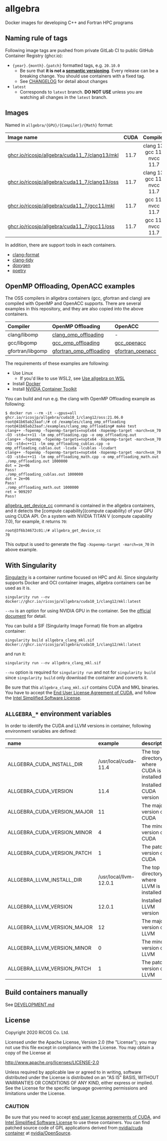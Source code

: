 allgebra
=========

Docker images for developing C++ and Fortran HPC programs

Naming rule of tags
--------------------

Following image tags are pushed from private GitLab CI to public GitHub Container Registry (ghcr.io):

- `{year}.{month}.{patch}` formatted tags, e.g. `20.10.0`
  - Be sure that **it is not a [semantic versioning][semver]**. Every release can be a breaking change. You should use containers with a fixed tag.
  - See [CHANGELOG](./CHANGELOG.md) for detail about changes
- `latest`
  - Corresponds to `latest` branch. **DO NOT USE** unless you are watching all changes in the `latest` branch.

[semver]: https://semver.org/

Images
--------

Named in `allgebra/{GPU}/{Compiler}/{Math}` format:

| Image name                                                            | CUDA | Compiler            | Math      |
|:----------------------------------------------------------------------|:----:|:-------------------:|:---------:|
| [ghcr.io/ricosjp/allgebra/cuda11_7/clang13/mkl][cuda11_7/clang13/mkl] | 11.7 | clang 13, gcc 11, nvcc 11.7 | Intel MKL |
| [ghcr.io/ricosjp/allgebra/cuda11_7/clang13/oss][cuda11_7/clang13/oss] | 11.7 | clang 13, gcc 11, nvcc 11.7 | OpenBLAS  |
| [ghcr.io/ricosjp/allgebra/cuda11_7/gcc11/mkl][cuda11_7/gcc11/mkl]     | 11.7 | gcc 11, nvcc 11.7 | Intel MKL |
| [ghcr.io/ricosjp/allgebra/cuda11_7/gcc11/oss][cuda11_7/gcc11/oss]     | 11.7 | gcc 11, nvcc 11.7 | OpenBLAS  |

[cuda11_7/clang13/mkl]: https://github.com/ricosjp/allgebra/pkgs/container/allgebra%2Fcuda11_7%2Fclang13%2Fmkl
[cuda11_7/clang13/oss]: https://github.com/ricosjp/allgebra/pkgs/container/allgebra%2Fcuda11_7%2Fclang13%2Foss
[cuda11_7/gcc11/mkl]: https://github.com/orgs/ricosjp/packages/container/package/allgebra%2Fcuda11_7%2Fgcc11%2Fmkl
[cuda11_7/gcc11/oss]: https://github.com/orgs/ricosjp/packages/container/package/allgebra%2Fcuda11_7%2Fgcc11%2Foss

In addition, there are support tools in each containers.

- [clang-format](https://clang.llvm.org/docs/ClangFormat.html)
- [clang-tidy](https://clang.llvm.org/extra/clang-tidy/)
- [doxygen](https://www.doxygen.nl/index.html)
- [poetry](https://github.com/python-poetry/poetry)

OpenMP Offloading, OpenACC examples
------------------------------------

The OSS compilers in allgebra containers (gcc, gfortran and clang) are compiled with OpenMP and OpenACC supports.
There are several examples in this repository, and they are also copied into the above containers.

| Compiler         | OpenMP Offloading                                             | OpenACC                                         |
|:-----------------|:--------------------------------------------------------------|:------------------------------------------------|
| clang/libomp     | [clang_omp_offloading](./examples/clang_omp_offloading)       | -                                               |
| gcc/libgomp      | [gcc_omp_offloading](./examples/gcc_omp_offloading)           | [gcc_openacc](./examples/gcc_openacc)           |
| gfortran/libgomp | [gfortran_omp_offloading](./examples/gfortran_omp_offloading) | [gfortran_openacc](./examples/gfortran_openacc) |

The requirements of these examples are following:

- Use Linux
  - If you'd like to use WSL2, see [Use allgebra on WSL](./WSL.md)
- Install [Docker](https://docs.docker.com/engine/install/)
- Install [NVIDIA Container Toolkit](https://github.com/NVIDIA/nvidia-docker)

You can build and run e.g. the clang with OpenMP Offloading example as following:

```
$ docker run --rm -it --gpus=all ghcr.io/ricosjp/allgebra/cuda10_1/clang12/oss:21.06.0
root@41b65ab23aaf:/# cd /examples/clang_omp_offloading
root@41b65ab23aaf:/examples/clang_omp_offloading# make test
clang++ -fopenmp -fopenmp-targets=nvptx64 -Xopenmp-target -march=sm_70 -O3 -std=c++11 -lm omp_offloading.cpp -o omp_offloading.out
clang++ -fopenmp -fopenmp-targets=nvptx64 -Xopenmp-target -march=sm_70 -O3 -std=c++11 -lm omp_offloading_cublas.cpp -o omp_offloading_cublas.out -lcuda -lcublas -lcudart
clang++ -fopenmp -fopenmp-targets=nvptx64 -Xopenmp-target -march=sm_70 -O3 -std=c++11 -lm omp_offloading_math.cpp -o omp_offloading_math.out
./omp_offloading.out 1000000
dot = 2e+06
Pass!
./omp_offloading_cublas.out 1000000
dot = 2e+06
Pass!
./omp_offloading_math.out 1000000
ret = 909297
Pass!
```

[allgebra_get_device_cc](./utilities) command is contained in the allgebra containers,
and it detects the [compute capability](compute capability) of your GPU using CUDA API.
On a system with NVIDIA TITAN V (compute capability 7.0), for example, it returns `70`:

```
root@3f6b34672c01:/# allgebra_get_device_cc
70
```

This output is used to generate the flag `-Xopenmp-target -march=sm_70` in above example.

With Singularity
-----------------

[Singularity](https://sylabs.io/singularity/) is a container runtime focused on HPC and AI.
Since singularity supports Docker and OCI container images, allgebra containers can be used as it is.

```
singularity run --nv docker://ghcr.io/ricosjp/allgebra/cuda10_1/clang12/mkl:latest
```

`--nv` is an option for using NVIDIA GPU in the container.
See the [official document](https://singularity.hpcng.org/user-docs/3.7/gpu.html#nvidia-gpus-cuda) for detail.

You can build a SIF (Singularity Image Format) file from an allgebra container:

```
singularity build allgebra_clang_mkl.sif docker://ghcr.io/ricosjp/allgebra/cuda10_1/clang12/mkl:latest
```

and run it:

```
singularity run --nv allgebra_clang_mkl.sif
```

`--nv` option is required for `singularity run` and not for `singularity build`
since `singularity build` only download the container and converts it.

Be sure that this `allgebra_clang_mkl.sif` contains CUDA and MKL binaries.
You have to accept the [End User License Agreement of CUDA][EULA_CUDA],
and follow the [Intel Simplified Software License][ISSL].

`ALLGEBRA_*` environment variables
-----------------------------------

In order to identify the CUDA and LLVM versions in container, following environment variables are defined:

| name                        | example                | description |
|:----------------------------|:-----------------------|:------------|
| ALLGEBRA_CUDA_INSTALL_DIR   | /usr/local/cuda-11.4   | The top directory where CUDA is installed |
| ALLGEBRA_CUDA_VERSION       | 11.4                   | Installed CUDA version |
| ALLGEBRA_CUDA_VERSION_MAJOR | 11                     | The major version of CUDA |
| ALLGEBRA_CUDA_VERSION_MINOR | 4                      | The minor version of CUDA |
| ALLGEBRA_CUDA_VERSION_PATCH | 1                      | The patch version of CUDA |
| ALLGEBRA_LLVM_INSTALL_DIR   | /usr/local/llvm-12.0.1 | The top directory where LLVM is installed |
| ALLGEBRA_LLVM_VERSION       | 12.0.1                 | Installed LLVM version |
| ALLGEBRA_LLVM_VERSION_MAJOR | 12                     | The major version of LLVM |
| ALLGEBRA_LLVM_VERSION_MINOR | 0                      | The minor version of LLVM |
| ALLGEBRA_LLVM_VERSION_PATCH | 1                      | The patch version of LLVM |

Build containers manually
--------------------------

See [DEVELOPMENT.md](./DEVELOPMENT.md)

License
--------

Copyright 2020 RICOS Co. Ltd.

Licensed under the Apache License, Version 2.0 (the "License");
you may not use this file except in compliance with the License.
You may obtain a copy of the License at

<http://www.apache.org/licenses/LICENSE-2.0>

Unless required by applicable law or agreed to in writing, software
distributed under the License is distributed on an "AS IS" BASIS,
WITHOUT WARRANTIES OR CONDITIONS OF ANY KIND, either express or implied.
See the License for the specific language governing permissions and
limitations under the License.

### CAUTION

Be sure that you need to accept [end user license agreements of CUDA][EULA_CUDA],
and [Intel Simplified Software License][ISSL] to use these containers.
You can find patched source code of GPL applications
derived from [nvidia/cuda container][nvidia/cuda] at [nvidia/OpenSource][nvidia/OpenSource].

[nvidia/cuda]: https://hub.docker.com/r/nvidia/cuda/
[nvidia/OpenSource]: https://developer.download.nvidia.com/compute/cuda/opensource/
[EULA_CUDA]: https://docs.nvidia.com/cuda/eula/index.html
[ISSL]: https://software.intel.com/content/www/us/en/develop/articles/end-user-license-agreement.html
